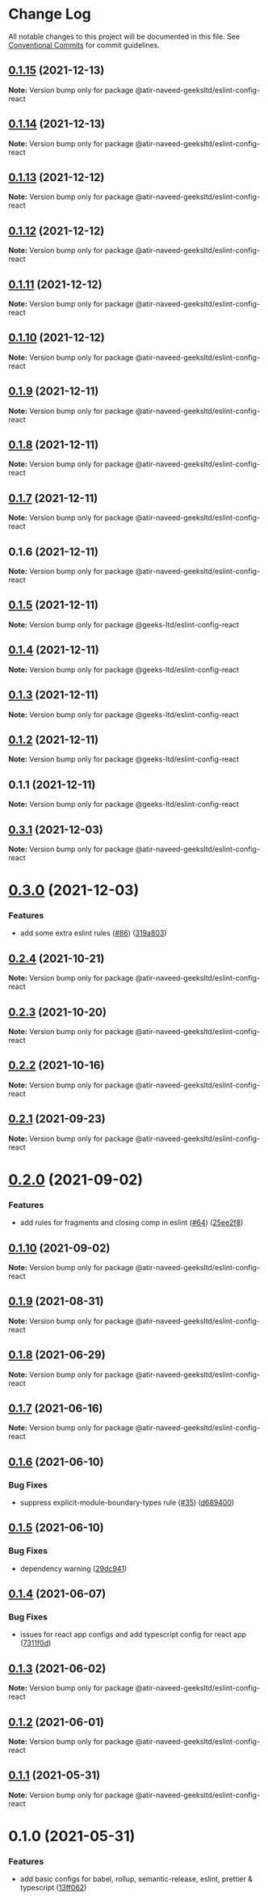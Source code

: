 # Change Log

All notable changes to this project will be documented in this file.
See [Conventional Commits](https://conventionalcommits.org) for commit guidelines.

## [0.1.15](https://github.com/atir-naveed-geeksltd/react-config/compare/@atir-naveed-geeksltd/eslint-config-react@0.1.13...@atir-naveed-geeksltd/eslint-config-react@0.1.15) (2021-12-13)

**Note:** Version bump only for package @atir-naveed-geeksltd/eslint-config-react





## [0.1.14](https://github.com/atir-naveed-geeksltd/react-config/compare/@atir-naveed-geeksltd/eslint-config-react@0.1.13...@atir-naveed-geeksltd/eslint-config-react@0.1.14) (2021-12-13)

**Note:** Version bump only for package @atir-naveed-geeksltd/eslint-config-react





## [0.1.13](https://github.com/atir-naveed-geeksltd/react-config/compare/@atir-naveed-geeksltd/eslint-config-react@0.1.12...@atir-naveed-geeksltd/eslint-config-react@0.1.13) (2021-12-12)

**Note:** Version bump only for package @atir-naveed-geeksltd/eslint-config-react





## [0.1.12](https://github.com/atir-naveed-geeksltd/react-config/compare/@atir-naveed-geeksltd/eslint-config-react@0.1.11...@atir-naveed-geeksltd/eslint-config-react@0.1.12) (2021-12-12)

**Note:** Version bump only for package @atir-naveed-geeksltd/eslint-config-react





## [0.1.11](https://github.com/atir-naveed-geeksltd/react-config/compare/@atir-naveed-geeksltd/eslint-config-react@0.1.10...@atir-naveed-geeksltd/eslint-config-react@0.1.11) (2021-12-12)

**Note:** Version bump only for package @atir-naveed-geeksltd/eslint-config-react





## [0.1.10](https://github.com/atir-naveed-geeksltd/react-config/compare/@atir-naveed-geeksltd/eslint-config-react@0.1.9...@atir-naveed-geeksltd/eslint-config-react@0.1.10) (2021-12-12)

**Note:** Version bump only for package @atir-naveed-geeksltd/eslint-config-react





## [0.1.9](https://github.com/atir-naveed-geeksltd/react-config/compare/@atir-naveed-geeksltd/eslint-config-react@0.1.8...@atir-naveed-geeksltd/eslint-config-react@0.1.9) (2021-12-11)

**Note:** Version bump only for package @atir-naveed-geeksltd/eslint-config-react





## [0.1.8](https://github.com/atir-naveed-geeksltd/react-config/compare/@atir-naveed-geeksltd/eslint-config-react@0.1.7...@atir-naveed-geeksltd/eslint-config-react@0.1.8) (2021-12-11)

**Note:** Version bump only for package @atir-naveed-geeksltd/eslint-config-react





## [0.1.7](https://github.com/atir-naveed-geeksltd/react-config/compare/@atir-naveed-geeksltd/eslint-config-react@0.1.6...@atir-naveed-geeksltd/eslint-config-react@0.1.7) (2021-12-11)

**Note:** Version bump only for package @atir-naveed-geeksltd/eslint-config-react





## 0.1.6 (2021-12-11)

**Note:** Version bump only for package @atir-naveed-geeksltd/eslint-config-react






## [0.1.5](https://github.com/atir-naveed-geeksltd/react-config/compare/@geeks-ltd/eslint-config-react@0.1.4...@geeks-ltd/eslint-config-react@0.1.5) (2021-12-11)

**Note:** Version bump only for package @geeks-ltd/eslint-config-react





## [0.1.4](https://github.com/atir-naveed-geeksltd/react-config/compare/@geeks-ltd/eslint-config-react@0.1.3...@geeks-ltd/eslint-config-react@0.1.4) (2021-12-11)

**Note:** Version bump only for package @geeks-ltd/eslint-config-react





## [0.1.3](https://github.com/atir-naveed-geeksltd/react-config/compare/@geeks-ltd/eslint-config-react@0.1.2...@geeks-ltd/eslint-config-react@0.1.3) (2021-12-11)

**Note:** Version bump only for package @geeks-ltd/eslint-config-react





## [0.1.2](https://github.com/atir-naveed-geeksltd/react-config/compare/@geeks-ltd/eslint-config-react@0.1.1...@geeks-ltd/eslint-config-react@0.1.2) (2021-12-11)

**Note:** Version bump only for package @geeks-ltd/eslint-config-react





## 0.1.1 (2021-12-11)

**Note:** Version bump only for package @geeks-ltd/eslint-config-react






## [0.3.1](https://github.com/medly/configs/compare/@atir-naveed-geeksltd/eslint-config-react@0.3.0...@atir-naveed-geeksltd/eslint-config-react@0.3.1) (2021-12-03)

**Note:** Version bump only for package @atir-naveed-geeksltd/eslint-config-react





# [0.3.0](https://github.com/medly/configs/compare/@atir-naveed-geeksltd/eslint-config-react@0.2.4...@atir-naveed-geeksltd/eslint-config-react@0.3.0) (2021-12-03)


### Features

* add some extra eslint rules ([#86](https://github.com/medly/configs/issues/86)) ([319a803](https://github.com/medly/configs/commit/319a8033319c8b63634659363de0f8eb473b92fc))





## [0.2.4](https://github.com/medly/configs/compare/@atir-naveed-geeksltd/eslint-config-react@0.2.3...@atir-naveed-geeksltd/eslint-config-react@0.2.4) (2021-10-21)

**Note:** Version bump only for package @atir-naveed-geeksltd/eslint-config-react





## [0.2.3](https://github.com/medly/configs/compare/@atir-naveed-geeksltd/eslint-config-react@0.2.2...@atir-naveed-geeksltd/eslint-config-react@0.2.3) (2021-10-20)

**Note:** Version bump only for package @atir-naveed-geeksltd/eslint-config-react





## [0.2.2](https://github.com/medly/configs/compare/@atir-naveed-geeksltd/eslint-config-react@0.2.1...@atir-naveed-geeksltd/eslint-config-react@0.2.2) (2021-10-16)

**Note:** Version bump only for package @atir-naveed-geeksltd/eslint-config-react





## [0.2.1](https://github.com/medly/configs/compare/@atir-naveed-geeksltd/eslint-config-react@0.2.0...@atir-naveed-geeksltd/eslint-config-react@0.2.1) (2021-09-23)

**Note:** Version bump only for package @atir-naveed-geeksltd/eslint-config-react





# [0.2.0](https://github.com/medly/configs/compare/@atir-naveed-geeksltd/eslint-config-react@0.1.10...@atir-naveed-geeksltd/eslint-config-react@0.2.0) (2021-09-02)


### Features

* add rules for fragments and closing comp in eslint ([#64](https://github.com/medly/configs/issues/64)) ([25ee2f8](https://github.com/medly/configs/commit/25ee2f85f28b7268e5f9345aa210e1b10f97cd8d))





## [0.1.10](https://github.com/medly/configs/compare/@atir-naveed-geeksltd/eslint-config-react@0.1.9...@atir-naveed-geeksltd/eslint-config-react@0.1.10) (2021-09-02)

**Note:** Version bump only for package @atir-naveed-geeksltd/eslint-config-react





## [0.1.9](https://github.com/medly/configs/compare/@atir-naveed-geeksltd/eslint-config-react@0.1.8...@atir-naveed-geeksltd/eslint-config-react@0.1.9) (2021-08-31)

**Note:** Version bump only for package @atir-naveed-geeksltd/eslint-config-react





## [0.1.8](https://github.com/medly/configs/compare/@atir-naveed-geeksltd/eslint-config-react@0.1.7...@atir-naveed-geeksltd/eslint-config-react@0.1.8) (2021-06-29)

**Note:** Version bump only for package @atir-naveed-geeksltd/eslint-config-react





## [0.1.7](https://github.com/medly/configs/compare/@atir-naveed-geeksltd/eslint-config-react@0.1.6...@atir-naveed-geeksltd/eslint-config-react@0.1.7) (2021-06-16)

**Note:** Version bump only for package @atir-naveed-geeksltd/eslint-config-react





## [0.1.6](https://github.com/medly/configs/compare/@atir-naveed-geeksltd/eslint-config-react@0.1.5...@atir-naveed-geeksltd/eslint-config-react@0.1.6) (2021-06-10)


### Bug Fixes

* suppress explicit-module-boundary-types rule ([#35](https://github.com/medly/configs/issues/35)) ([d689400](https://github.com/medly/configs/commit/d689400d09520caf5c3913046ded3c2dc4cd0dc8))





## [0.1.5](https://github.com/medly/configs/compare/@atir-naveed-geeksltd/eslint-config-react@0.1.4...@atir-naveed-geeksltd/eslint-config-react@0.1.5) (2021-06-10)


### Bug Fixes

* dependency warning ([29dc941](https://github.com/medly/configs/commit/29dc9416844032c6d3680fdbecaa3054af4f31f5))





## [0.1.4](https://github.com/medly/configs/compare/@atir-naveed-geeksltd/eslint-config-react@0.1.3...@atir-naveed-geeksltd/eslint-config-react@0.1.4) (2021-06-07)


### Bug Fixes

* issues for react app configs and add typescript config for react app ([7311f0d](https://github.com/medly/configs/commit/7311f0d210dfd264757b97375e504cc6c097074b))





## [0.1.3](https://github.com/medly/configs/compare/@atir-naveed-geeksltd/eslint-config-react@0.1.2...@atir-naveed-geeksltd/eslint-config-react@0.1.3) (2021-06-02)

**Note:** Version bump only for package @atir-naveed-geeksltd/eslint-config-react





## [0.1.2](https://github.com/medly/configs/compare/@atir-naveed-geeksltd/eslint-config-react@0.1.1...@atir-naveed-geeksltd/eslint-config-react@0.1.2) (2021-06-01)

**Note:** Version bump only for package @atir-naveed-geeksltd/eslint-config-react





## [0.1.1](https://github.com/medly/configs/compare/@atir-naveed-geeksltd/eslint-config-react@0.1.0...@atir-naveed-geeksltd/eslint-config-react@0.1.1) (2021-05-31)

**Note:** Version bump only for package @atir-naveed-geeksltd/eslint-config-react





# 0.1.0 (2021-05-31)


### Features

* add basic configs for babel, rollup, semantic-release, eslint, prettier & typescript ([13ff062](https://github.com/medly/configs/commit/13ff0623177c58378914d01031328d71504653af))
